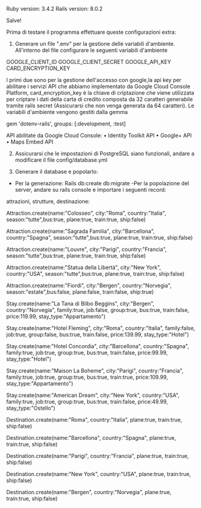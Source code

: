 Ruby version: 3.4.2
Rails version: 8.0.2

Salve!

Prima di testare il programma effettuare queste configurazioni extra:

1) Generare un file ".env" per la gestione delle variabili d'ambiente. All'interno del file configurare le seguenti variabili d'ambiente

GOOGLE_CLIENT_ID
GOOGLE_CLIENT_SECRET
GOOGLE_API_KEY
CARD_ENCRYPTION_KEY

I primi due sono per la gestione dell'accesso con google,la api key per abilitare i servizi API che abbiamo implementato da Google Cloud Console Platform, card_encryption_key è la chiave di criptazione che viene utilizzata per criptare i dati della carta di credito composta da 32 caratteri generabile tramite rails secret (Assicurarsi che non venga generata da 64 caratteri). Le variabili d'ambiente vengono gestiti dalla gemma 

gem 'dotenv-rails', groups: [:development, :test]


API abilitate da Google Cloud Console:
    • Identity Toolkit API
    • Google+ API
    • Maps Embed API

2) Assicurarsi che le impostazioni di PostgreSQL siano funzionali, andare a modificare il file config/database.yml

3) Generare il database e popolarlo:
- Per la generazione:
    Rails db:create db:migrate
-Per la popolazione del server, andare su rails console e importare i seguenti record:

attrazioni, strutture, destinazione:

Attraction.create(name:"Colosseo", city:"Roma", country:"Italia", season:"tutte",bus:true, plane:true, train:true, ship:false)

Attraction.create(name:"Sagrada Familia", city:"Barcellona", country:"Spagna", season:"tutte",bus:true, plane:true, train:true, ship:false)

Attraction.create(name:"Louvre", city:"Parigi", country:"Francia", season:"tutte",bus:true, plane:true, train:true, ship:false)

Attraction.create(name:"Statua della Libertà", city:"New York", country:"USA", season:"tutte",bus:true, plane:true, train:true, ship:false)

Attraction.create(name:"Fiordi", city:"Bergen", country:"Norvegia", season:"estate",bus:false, plane:false, train:false, ship:true)

Stay.create(name:"La Tana di Bilbo Beggins", city:"Bergen", country:"Norvegia", family:true, job:false, group:true, bus:true, train:false, price:119.99, stay_type:"Appartamento")

Stay.create(name:"Hotel Fleming", city:"Roma", country:"Italia", family:false, job:true, group:false, bus:true, train:false, price:139.99, stay_type:"Hotel")

Stay.create(name:"Hotel Concordia", city:"Barcellona", country:"Spagna", family:true, job:true, group:true, bus:true, train:false, price:99.99, stay_type:"Hotel")

Stay.create(name:"Maison La Boheme", city:"Parigi", country:"Francia", family:true, job:true, group:true, bus:true, train:true, price:109.99, stay_type:"Appartamento")

Stay.create(name:"American Dream", city:"New York", country:"USA", family:true, job:true, group:true, bus:true, train:false, price:49.99, stay_type:"Ostello")

Destination.create(name:"Roma", country:"Italia", plane:true, train:true, ship:false)

Destination.create(name:"Barcellona", country:"Spagna", plane:true, train:true, ship:false)

Destination.create(name:"Parigi", country:"Francia", plane:true, train:true, ship:false)

Destination.create(name:"New York", country:"USA", plane:true, train:true, ship:false)

Destination.create(name:"Bergen", country:"Norvegia", plane:true, train:true, ship:false)
